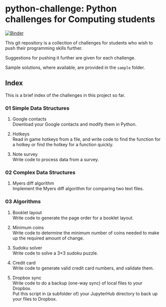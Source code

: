 # python-challenge: Python challenges for Computing students
[![Binder](https://mybinder.org/badge_logo.svg)](https://mybinder.org/v2/gh/ngjunsiang/python-challenge.git/master)

This git repository is a collection of challenges for students who wish to push
their programming skills further.

Suggestions for pushing it further are given for each challenge.

Sample solutions, where available, are provided in the `sample` folder.

## Index

This is a brief index of the challenges in this project so far.

### 01 Simple Data Structures

1. Google contacts  
   Download your Google contacts and modify them in Python.

2. Hotkeys  
   Read in game hotkeys from a file, and write code to find the function for
   a hotkey or find the hotkey for a function quickly.

3. Note survey  
   Write code to process data from a survey.

### 02 Complex Data Structures

1. Myers diff algorithm  
   Implement the Myers diff algorithm for comparing two text files.

### 03 Algorithms

1. Booklet layout  
   Write code to generate the page order for a booklet layout.

2. Minimum coins  
   Write code to determine the minimum number of coins needed to make up the
   required amount of change.

3. Sudoku solver  
   Write code to solve a 3×3 sudoku puzzle.

4. Credit card  
   Write code to generate valid credit card numbers, and validate them.

5. Dropbox sync  
   Write code to do a backup (one-way sync) of local files to your Dropbox.  
   Put this script in (a subfolder of) your JupyterHub directory to back up your files to Dropbox.
